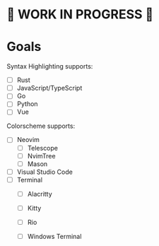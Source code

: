 # :construction: WORK IN PROGRESS :construction:

# Goals

Syntax Highlighting supports:
- [ ] Rust
- [ ] JavaScript/TypeScript
- [ ] Go
- [ ] Python
- [ ] Vue

Colorscheme supports:
- [ ] Neovim
    - [ ] Telescope
    - [ ] NvimTree
    - [ ] Mason
- [ ] Visual Studio Code
- [ ] Terminal
    - [ ] Alacritty
    - [ ] Kitty
    - [ ] Rio
    - [ ] Windows Terminal

